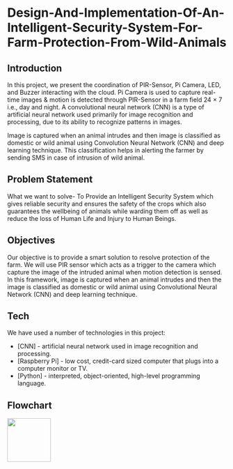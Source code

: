 # Design-And-Implementation-Of-An-Intelligent-Security-System-For-Farm-Protection-From-Wild-Animals

## Introduction

In this project, we present the coordination of PIR-Sensor, Pi Camera, LED, and Buzzer interacting with the cloud.
Pi Camera is used to capture real-time images & motion is detected through PIR-Sensor in a farm field 24 × 7 i.e., day and night. A convolutional neural network (CNN) is a type of artificial neural network used primarily for image recognition and processing, due to its ability to recognize patterns in images. 

Image is captured when an animal intrudes and then image is classified as domestic or wild animal using Convolution Neural Network (CNN) and deep learning technique. This classification helps in alerting the farmer by sending SMS in case of intrusion of wild animal.

## Problem Statement

What we want to solve-
To Provide an Intelligent Security System which  gives reliable security and ensures the safety of the crops which also guarantees the wellbeing of animals while warding them off as well as reduce the loss of Human Life and Injury to Human Beings.

## Objectives

Our objective is to provide a smart solution to resolve protection of the farm.
We will use PIR sensor which acts as a trigger to the camera which capture the image of the intruded animal when motion detection is sensed.
In this framework, image is captured when an animal intrudes and then the image is classified as domestic or wild animal using Convolutional Neural Network (CNN) and deep learning technique. 

## Tech

We have used a number of technologies in this project:

- [CNN] - artificial neural network used in image recognition and processing.
- [Raspberry Pi] - low cost, credit-card sized computer that plugs into a computer monitor or TV.
- [Python] - interpreted, object-oriented, high-level programming language.

## Flowchart

<img src="[https://user-images.githubusercontent.com/92449243/179056373-ebffc28a-eaca-497b-b2b4-8f4df9a86af3.png" width="100" height="100">

